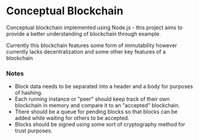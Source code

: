 # Conceptual Blockchain

Conceptual blockchain implemented using Node.js - this project aims to provide a better understanding of blockchain through example.

Currently this blockchain features some form of immutability however currently lacks decentralization and some other key features of a blockchain

### Notes
- Block data needs to be separated into a header and a body for purposes of hashing.
- Each running instance or "peer" should keep track of their own blockchain in memory and compare it to an "accepted" blockchain.
- There should be a queue for pending blocks so that blocks can be added while waiting for others to be accepted.
- Blocks should be signed using some sort of cryptography method for trust purposes.